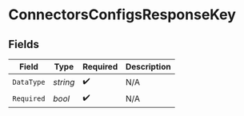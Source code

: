 # ConnectorsConfigsResponseKey


## Fields

| Field              | Type               | Required           | Description        |
| ------------------ | ------------------ | ------------------ | ------------------ |
| `DataType`         | *string*           | :heavy_check_mark: | N/A                |
| `Required`         | *bool*             | :heavy_check_mark: | N/A                |